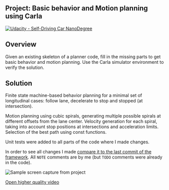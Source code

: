 ## Project: Basic behavior and Motion planning using Carla
[![Udacity - Self-Driving Car NanoDegree](https://s3.amazonaws.com/udacity-sdc/github/shield-carnd.svg)](http://www.udacity.com/drive)

Overview
---
Given an existing skeleton of a planner code, fill in the missing parts to get basic behavior and motion
planning. Use the Carla simulator environment to verify the solution.

Solution
---
Finite state machine-based behavior planning for a minimal set of longitudinal cases:
follow lane, decelerate to stop and stopped (at intersection).

Motion planning using cubic spirals, generating multiple possible spirals at different offsets
from the lane center. Velocity generation for each spiral, taking into account stop positions
at intersections and acceleration limits. Selection of the best path using const functions.

Unit tests were added to all parts of the code where I made changes.

In order to see all changes I made 
[compare it to the last commit of the framework](https://github.com/yosuah/nd013-c5-planning-starter/compare/976205277cbb3c6f5bda08f01522890eb4d6e3f3...HEAD).
All `NOTE` comments are by me (but `TODO` comments were already in the code).

![Sample screen capture from project](screen_capture.gif)

[Open higher quality video](screen_capture.mp4)
